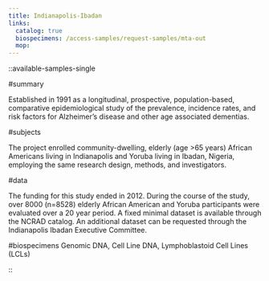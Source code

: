 ```yaml
---
title: Indianapolis-Ibadan
links:
  catalog: true
  biospecimens: /access-samples/request-samples/mta-out
  mop:
---
```


::available-samples-single

#summary

Established in 1991 as a longitudinal, prospective, population-based, comparative epidemiological study of the prevalence, incidence rates, and risk factors for Alzheimer’s disease and other age associated dementias.

#subjects

The project enrolled community-dwelling, elderly (age >65 years) African Americans living in Indianapolis and Yoruba living in Ibadan, Nigeria, employing the same research design, methods, and investigators.

#data

The funding for this study ended in 2012. During the course of the study, over 8000 (n=8528) elderly African American and Yoruba participants were evaluated over a 20 year period. A fixed minimal dataset is available through the NCRAD catalog. An additional dataset can be requested through the Indianapolis Ibadan Executive Committee.

#biospecimens
Genomic DNA, Cell Line DNA, Lymphoblastoid Cell Lines (LCLs)

::

